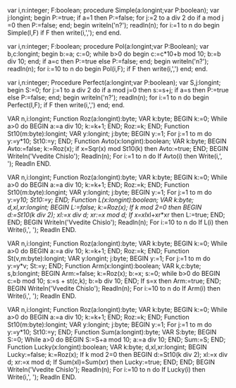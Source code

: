 var
i,n:integer; 
F:boolean;
procedure Simple(a:longint;var P:boolean);
var 
j:longint;
begin
P:=true; if a=1 then P:=false;
for j:=2 to a div 2 do
if a mod j =0 then P:=false;
end;
begin
writeln(&#39;n?&#39;);
readln(n);
for i:=1 to n do
begin
Simple(I,F)
if F then write(i,&#39;,&#39;);
end
end.



var
i,n:integer; F:boolean;
procedure Pol(a:longint;var P:Boolean);
var b,c:longint;
begin
b:=a; c:=0;
while b&gt;0 do
begin
c:=c*10+b mod 10; b:=b div 10;
end;
if a=c then P:=true else P:=false;
end;
begin
writeln(&#39;n?&#39;); 
readln(n);
for i:=10 to n do
begin Pol(i,F); if F then write(i,&#39;,&#39;) end;
end.


var
i,n:integer;
Procedure Perfect(a:longint;var P:boolean);
var S,j:longint;
begin
S:=0;
for j:=1 to a div 2 do
if a mod j=0 then s:=s+j;
if a=s then P:=true
else P:=false;
end;
begin writeln(&#39;n?&#39;); readln(n);
for i:=1 to n do
begin Perfect(I,F); if F then write(i,&#39;,&#39;) end;
end.



VAR
n,i:longint;
Function Roz(a:longint):byte;
VAR
k:byte;
BEGIN
k:=0;
While a&gt;0 do
BEGIN
a:=a div 10;
k:=k+1;
END;
Roz:=k;
END;
Function St10(m:byte):longint;
VAR
y:longint;
j:byte;
BEGIN
y:=1;
For j:=1 to m do
y:=y*10;
St10:=y;
END;
Function Avto(x:longint):boolean;
VAR
k:byte;
BEGIN
Avto:=false;
k:=Roz(x);
if x=Sqr(x) mod St10(k) then
Avto:=true;
END;
BEGIN
Writeln(&#39;Vvedite Chislo&#39;);
Readln(n);
For i:=1 to n do
If Avto(i) then Write(i,&#39;, &#39;);
Readln
END.



VAR
n,i:longint;
Function Roz(a:longint):byte;
VAR
k:byte;
BEGIN
k:=0;
While a>0 do
BEGIN
a:=a div 10;
k:=k+1;
END;
Roz:=k;
END;
Function St10(m:byte):longint;
VAR
y:longint;
j:byte;
BEGIN
y:=1;
For j:=1 to m do
y:=y*10;
St10:=y;
END;
Function L(x:longint):boolean;
VAR
k:byte;
d,xl,xr:longint;
BEGIN
L:=false;
k:=Roz(x);
If k mod 2=0 then
BEGIN
d:=St10(k div 2);
xl:=x div d;
xr:=x mod d;
If x=xl*xl+xr*xr then L:=true;
END;
END;
BEGIN
Writeln(&#39;Vvedite Chislo&#39;);
Readln(n);
For i:=10 to n do If L(i) then Write(i,&#39;, &#39;);
Readln
END.






VAR
n,i:longint;
Function Roz(a:longint):byte;
VAR
k:byte;
BEGIN
k:=0;
While a>0 do
BEGIN
a:=a div 10;
k:=k+1;
END;
Roz:=k;
END;
Function St(v,m:byte):longint;
VAR
y:longint;
j:byte;
BEGIN
y:=1;
For j:=1 to m do
y:=y*v;
St:=y;
END;
Function Arm(x:longint):boolean;
VAR
k,c:byte;
s,b:longint;
BEGIN
Arm:=false;
k:=Roz(x);
b:=x;
s:=0;
while b&gt;0 do
BEGIN
c:=b mod 10;
s:=s + st(c,k);
b:=b div 10;
END;
If s=x then Arm:=true;
END;
BEGIN
Writeln(&#39;Vvedite Chislo&#39;);
Readln(n);
For i:=10 to n do
If Arm(i) then Write(i,&#39;, &#39;);
Readln
END.

VAR
n,i:longint;
Function Roz(a:longint):byte;
VAR
k:byte;
BEGIN
k:=0;
While a&gt;0 do
BEGIN
a:=a div 10;
k:=k+1;
END;
Roz:=k;
END;
Function St10(m:byte):longint;
VAR
y:longint;
j:byte;
BEGIN
y:=1;
For j:=1 to m do
y:=y*10;
St10:=y;
END;
Function Sum(a:longint):byte;
VAR
S:byte;
BEGIN
S:=0;
While a&gt;0 do
BEGIN
S:=S+a mod 10;
a:=a div 10;
END;
Sum:=S;
END;
Function Lucky(x:longint):boolean;
VAR
k:byte;
d,xl,xr:longint;
BEGIN
Lucky:=false;
k:=Roz(x);
If k mod 2=0 then
BEGIN
d:=St10(k div 2);
xl:=x div d;
xr:=x mod d;
If Sum(xl)=Sum(xr) then
Lucky:=true;
END;
END;
BEGIN
Writeln(&#39;Vvedite Chislo&#39;);
Readln(n);
For i:=10 to n do
If Lucky(i) then Write(i,&#39;, &#39;);
Readln
END.

